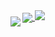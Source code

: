 <a href="https://github.com/anuraghazra/github-readme-stats">
  <img align="center" src="https://readme-typing-svg.demolab.com?font=Fira+Code&pause=1000&random=false&width=435&lines=println(%22hello+world+!%22)" />
</a>


<a href="https://github.com/anuraghazra/github-readme-stats">
  <img align="left" src="https://github-readme-stats.vercel.app/api/top-langs/?username=cjchn&layout=compact" style="padding-top: 10px;"/>
</a>
<a href="https://github.com/anuraghazra/github-readme-stats">
  <img src="https://count.getloli.com/get/@:cjchn" />
</a>

<!-- from https://github.com/anuraghazra/github-readme-stats/blob/master/docs/readme_cn.md -->
